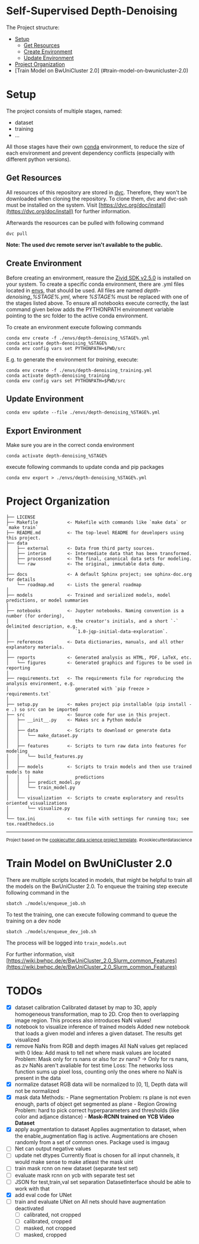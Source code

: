 Self-Supervised Depth-Denoising
==============================

The Project structure:
- [Setup](#setup)
  - [Get Resources](#get-resources)
  - [Create Environment](#create-environment)
  - [Update Environment](#update-environment)
- [Project Organization](#project-organization)
- [Train Model on BwUniCluster 2.0] (#train-model-on-bwunicluster-2.0)

Setup
=====

The project consists of multiple stages, named:
- dataset
- training
- ...

All those stages have their own [conda](https://anaconda.org) environment,
to reduce the size of each environment and prevent dependency conflicts
(especially with different python versions).

Get Resources
-----

All resources of this repository are stored in [dvc](https://dvc.org).
Therefore, they won't be downloaded when cloning the repository.
To clone them, dvc and dvc-ssh must be installed on the system.
Visit [https://dvc.org/doc/install](https://dvc.org/doc/install) for further information.

Afterwards the resources can be pulled with following command

    dvc pull

**Note: The used dvc remote server isn't available to the public.**

Create Environment
-----

Before creating an environment, reasure the [Zivid SDK v2.5.0](https://www.zivid.com/downloads) is installed on your system.
To create a specific conda environment,
there are .yml files located in [envs](./envs), that should be used.
All files are named *depth-denoising_%STAGE%.yml*,
where *%STAGE%* must be replaced with one of the stages listed above.
To ensure all notebooks execute correctly, the last command given below adds the PYTHONPATH 
environment variable pointing to the src folder to the active conda environment.

To create an environment execute following commands 

    conda env create -f ./envs/depth-denoising_%STAGE%.yml 
    conda activate depth-denoising_%STAGE%
    conda env config vars set PYTHONPATH=$PWD/src

E.g. to generate the environment for *training*, execute:

    conda env create -f ./envs/depth-denoising_training.yml
    conda activate depth-denoising_training
    conda env config vars set PYTHONPATH=$PWD/src

Update Environment
------------------

    conda env update --file ./envs/depth-denoising_%STAGE%.yml

Export Environment
------------------
Make sure you are in the correct conda environment

    conda activate depth-denoising_%STAGE%

execute following commands to update conda and pip packages 

    conda env export > ./envs/depth-denoising_%STAGE%.yml


Project Organization
======

    ├── LICENSE
    ├── Makefile           <- Makefile with commands like `make data` or `make train`
    ├── README.md          <- The top-level README for developers using this project.
    ├── data
    │   ├── external       <- Data from third party sources.
    │   ├── interim        <- Intermediate data that has been transformed.
    │   ├── processed      <- The final, canonical data sets for modeling.
    │   └── raw            <- The original, immutable data dump.
    │
    ├── docs               <- A default Sphinx project; see sphinx-doc.org for details
        └── roadmap.md     <- Lists the general roadmap
    │
    ├── models             <- Trained and serialized models, model predictions, or model summaries
    │
    ├── notebooks          <- Jupyter notebooks. Naming convention is a number (for ordering),
    │                         the creator's initials, and a short `-` delimited description, e.g.
    │                         `1.0-jqp-initial-data-exploration`.
    │
    ├── references         <- Data dictionaries, manuals, and all other explanatory materials.
    │
    ├── reports            <- Generated analysis as HTML, PDF, LaTeX, etc.
    │   └── figures        <- Generated graphics and figures to be used in reporting
    │
    ├── requirements.txt   <- The requirements file for reproducing the analysis environment, e.g.
    │                         generated with `pip freeze > requirements.txt`
    │
    ├── setup.py           <- makes project pip installable (pip install -e .) so src can be imported
    ├── src                <- Source code for use in this project.
    │   ├── __init__.py    <- Makes src a Python module
    │   │
    │   ├── data           <- Scripts to download or generate data
    │   │   └── make_dataset.py
    │   │
    │   ├── features       <- Scripts to turn raw data into features for modeling
    │   │   └── build_features.py
    │   │
    │   ├── models         <- Scripts to train models and then use trained models to make
    │   │   │                 predictions
    │   │   ├── predict_model.py
    │   │   └── train_model.py
    │   │
    │   └── visualization  <- Scripts to create exploratory and results oriented visualizations
    │       └── visualize.py
    │
    └── tox.ini            <- tox file with settings for running tox; see tox.readthedocs.io


--------

<p><small>Project based on the <a target="_blank" href="https://drivendata.github.io/cookiecutter-data-science/">cookiecutter data science project template</a>. #cookiecutterdatascience</small></p>


Train Model on BwUniCluster 2.0
====

There are multiple scripts located in models, that might be helpful to train all the models on the BwUniCluster 2.0.
To enqueue the training step execute following command in the 

    sbatch ./models/enqueue_job.sh

To test the training, one can execute following command to queue the training on a dev node

    sbatch ./models/enqueue_dev_job.sh

The process will be logged into `train_models.out`

For further information, visit [https://wiki.bwhpc.de/e/BwUniCluster_2.0_Slurm_common_Features](https://wiki.bwhpc.de/e/BwUniCluster_2.0_Slurm_common_Features)


TODOs
=====

- [X] dataset calibration
    Calibrated dataset by map to 3D, apply homogeneous transformation, map to 2D.
    Crop then to overlapping image region.
    This process also introduces NaN values!
- [X] notebook to visualize inference of trained models
    Added new notebook that loads a given model and inferes a given dataset.
    The results get visualized
- [X] remove NaNs from RGB and depth images
    All NaN values get replaced with 0
    Idea: Add mask to tell net where mask values are located
    Problem: Mask only for rs nans or also for zv nans? -> Only for rs nans, as zv NaNs aren't avaliable for test time
    Loss: The networks loss function sums up pixel loss, counting only the ones where no NaN is present in the data
- [X] normalize dataset
    RGB data will be normalized to [0, 1],
    Depth data will not be normalized
- [X] mask data
    Methods:
        - Plane segmentation
            Problem: rs plane is not even enough, parts of object get segmented as plane
        - Region Growing
            Problem: hard to pick correct hyperparameters and thresholds (like color and adjance distance)
        - **Mask-RCNN trained on YCB Video Dataset**
- [X] apply augmentation to dataset
    Applies augmentation to dataset, when the enable_augmentation flag is active.
    Augmentations are chosen randomly from a set of common ones.
    Package used is imgaug
- [ ] Net can output negative values
- [ ] update net dtypes
    Currently float is chosen for all input channels,
    it would make sense to make atleast the mask uint 
- [ ] train mask rcnn on new dataset (separate test set)
- [ ] evaluate mask rcnn on ycb with separate test set
- [ ] JSON for test,train,val set separation
    DatasetInterface should be able to work with that
- [X] add eval code for UNet
- [ ] train and evaluate UNet on
    All nets should have augmentation deactivated
    - [ ] calibrated, not cropped
    - [ ] calibrated, cropped
    - [ ] masked, not cropped
    - [ ] masked, cropped
